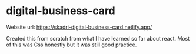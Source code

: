 # digital-business-card

Website url: https://skadri-digital-business-card.netlify.app/

Created this from scratch from what I have learned so far about react. Most of this was Css honestly but it was still good practice.
